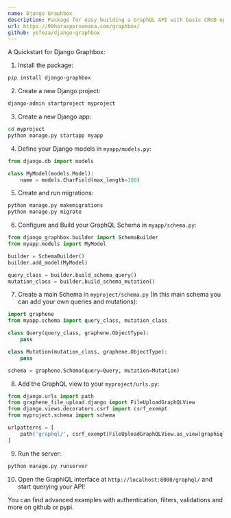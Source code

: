 ```yaml
---
name: Django Graphbox
description: Package for easy building a GraphQL API with basic CRUD operations for Django models.
url: https://90horasporsemana.com/graphbox/
github: yefeza/django-graphbox
---
```


A Quickstart for Django Graphbox:

1. Install the package:

```bash
pip install django-graphbox
```

2. Create a new Django project:

```bash
django-admin startproject myproject
```

3. Create a new Django app:

```bash
cd myproject
python manage.py startapp myapp
```

4. Define your Django models in `myapp/models.py`:

```python
from django.db import models

class MyModel(models.Model):
    name = models.CharField(max_length=100)
```

5. Create and run migrations:

```bash
python manage.py makemigrations
python manage.py migrate
```
6. Configure and Build your GraphQL Schema in `myapp/schema.py`:

```python
from django_graphbox.builder import SchemaBuilder
from myapp.models import MyModel

builder = SchemaBuilder()
builder.add_model(MyModel)

query_class = builder.build_schema_query()
mutation_class = builder.build_schema_mutation()
```

7. Create a main Schema in `myproject/schema.py` (In this main schema you can add your own queries and mutations):

```python
import graphene
from myapp.schema import query_class, mutation_class

class Query(query_class, graphene.ObjectType):
    pass

class Mutation(mutation_class, graphene.ObjectType):
    pass

schema = graphene.Schema(query=Query, mutation=Mutation)
```

8. Add the GraphQL view to your `myproject/urls.py`:

```python
from django.urls import path
from graphene_file_upload.django import FileUploadGraphQLView
from django.views.decorators.csrf import csrf_exempt
from myproject.schema import schema

urlpatterns = [
    path('graphql/', csrf_exempt(FileUploadGraphQLView.as_view(graphiql=True, schema=schema))),
]
```

9. Run the server:

```bash
python manage.py runserver
```

10. Open the GraphiQL interface at `http://localhost:8000/graphql/` and start querying your API!

You can find advanced examples with authentication, filters, validations and more on github or pypi.